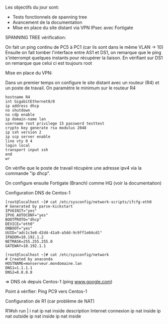 Les objectifs du jour sont:

- Tests fonctionnels de spanning tree 
- Avancement de la documentation 
- Mise en place du site distant via VPN IPsec avec Fortigate 


SPANNING TREE vérification:

On fait un ping continu de PC5 à PC1 (car ils sont dans le même VLAN -> 10) 
Ensuite on fait tomber l'interface entre AS1 et DS1, on remarque que le ping s'interrompt quelques instants pour récupérer la liaison. 
En vérifiant sur DS1 on remarque que celui ci est toujours root 


Mise en place du VPN:

Dans un premier temps on configure le site distant avec un routeur (R4) et un poste de travail. On paramètre le minimum sur le routeur R4 

```
hostname R4
int GigabitEthernet0/0
ip address dhcp
no shutdown
no cdp enable
ip domain-name lan
username root privilege 15 password testtest
crypto key generate rsa modulus 2048
ip ssh version 2
ip scp server enable
line vty 0 4
login local
transport input ssh
end
wr
```

On vérifie que le poste de travail récupère une adresse ipv4 via la commande "ip dhcp". 

On configure ensuite Fortigate (Branch) comme HQ (voir la documentation) 


Configuration DNS de Centos-1

```
[root@localhost ~]# cat /etc/sysconfig/network-scripts/ifcfg-eth0
# Generated by parse-kickstart
IPV6INIT="yes"
IPV6_AUTOCONF="yes"
BOOTPROTO="dhcp"
DEVICE="eth0"
ONBOOT="yes"
UUID="adc1c3e8-d2d4-41a9-a5dd-9c9ff1e04cd1"
IPADDR=10.192.1.2
NETMASK=255.255.255.0
GATEWAY=10.192.1.1
```

```
[root@localhost ~]# cat /etc/sysconfig/network
# Created by anaconda
HOSTNAME=monserveur.mondomaine.lan
DNS1=1.1.1.1
DNS2=8.8.8.8
```

=> DNS ok depuis Centos-1 (ping www.google.com)


Point à vérifier: Ping PC9 vers Centos-1



Configuration de R1 (car problème de NAT)

R1#sh run | i nat
ip nat inside
description Internet connexion ip nat inside
ip nat outside
ip nat inside
ip nat inside
